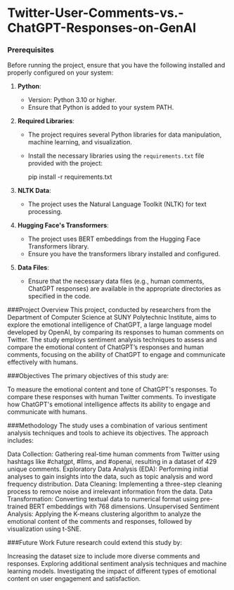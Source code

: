 # Twitter-User-Comments-vs.-ChatGPT-Responses-on-GenAI

### Prerequisites

Before running the project, ensure that you have the following installed and properly configured on your system:

1. **Python**:
   - Version: Python 3.10 or higher.
   - Ensure that Python is added to your system PATH.

2. **Required Libraries**:
   - The project requires several Python libraries for data manipulation, machine learning, and visualization.
   - Install the necessary libraries using the `requirements.txt` file provided with the project:
     
     pip install -r requirements.txt

3. **NLTK Data**:
   - The project uses the Natural Language Toolkit (NLTK) for text processing.

5. **Hugging Face's Transformers**:
   - The project uses BERT embeddings from the Hugging Face Transformers library.
   - Ensure you have the transformers library installed and configured.

6. **Data Files**:
   - Ensure that the necessary data files (e.g., human comments, ChatGPT responses) are available in the appropriate directories as specified in the code.
  

###Project Overview
This project, conducted by researchers from the Department of Computer Science at SUNY Polytechnic Institute, aims to explore the emotional intelligence of ChatGPT, a large language model developed by OpenAI, by comparing its responses to human comments on Twitter. The study employs sentiment analysis techniques to assess and compare the emotional content of ChatGPT’s responses and human comments, focusing on the ability of ChatGPT to engage and communicate effectively with humans.

###Objectives
The primary objectives of this study are:

To measure the emotional content and tone of ChatGPT's responses.
To compare these responses with human Twitter comments.
To investigate how ChatGPT's emotional intelligence affects its ability to engage and communicate with humans.


###Methodology
The study uses a combination of various sentiment analysis techniques and tools to achieve its objectives. The approach includes:

Data Collection: Gathering real-time human comments from Twitter using hashtags like #chatgpt, #llms, and #openai, resulting in a dataset of 429 unique comments.
Exploratory Data Analysis (EDA): Performing initial analyses to gain insights into the data, such as topic analysis and word frequency distribution.
Data Cleaning: Implementing a three-step cleaning process to remove noise and irrelevant information from the data.
Data Transformation: Converting textual data to numerical format using pre-trained BERT embeddings with 768 dimensions.
Unsupervised Sentiment Analysis: Applying the K-means clustering algorithm to analyze the emotional content of the comments and responses, followed by visualization using t-SNE.

###Future Work
Future research could extend this study by:

Increasing the dataset size to include more diverse comments and responses.
Exploring additional sentiment analysis techniques and machine learning models.
Investigating the impact of different types of emotional content on user engagement and satisfaction.
